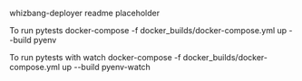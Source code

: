 whizbang-deployer readme placeholder


To run pytests
docker-compose -f docker_builds/docker-compose.yml up --build pyenv

To run pytests with watch
docker-compose -f docker_builds/docker-compose.yml up --build pyenv-watch